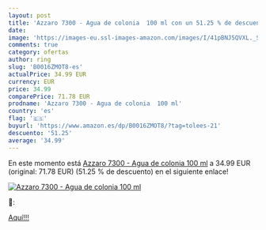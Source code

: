 ```yaml
---
layout: post
title: 'Azzaro 7300 - Agua de colonia  100 ml con un 51.25 % de descuento'
date: 
image: 'https://images-eu.ssl-images-amazon.com/images/I/41pBNJ5QVXL._SL200_.jpg'
comments: true
category: ofertas
author: ring
slug: 'B0016ZMOT8-es'
actualPrice: 34.99 EUR
currency: EUR
price: 34.99
comparePrice: 71.78 EUR
prodname: 'Azzaro 7300 - Agua de colonia  100 ml'
country: 'es'
flag: '🇪🇸'
buyurl: 'https://www.amazon.es/dp/B0016ZMOT8/?tag=tolees-21'
descuento: '51.25'
average: '34.99'
---
```


En este momento está [Azzaro 7300 - Agua de colonia  100 ml](https://www.amazon.es/dp/B0016ZMOT8/?tag=tolees-21) a 34.99 EUR (original: 71.78 EUR) (51.25 %  de descuento) en el siguiente enlace!

[![Azzaro 7300 - Agua de colonia  100 ml](https://images-eu.ssl-images-amazon.com/images/I/41pBNJ5QVXL._SL200_.jpg)](https://www.amazon.es/dp/B0016ZMOT8/?tag=tolees-21)

🔎:


[Aquí!!!](https://www.amazon.es/dp/B0016ZMOT8/?tag=tolees-21)
